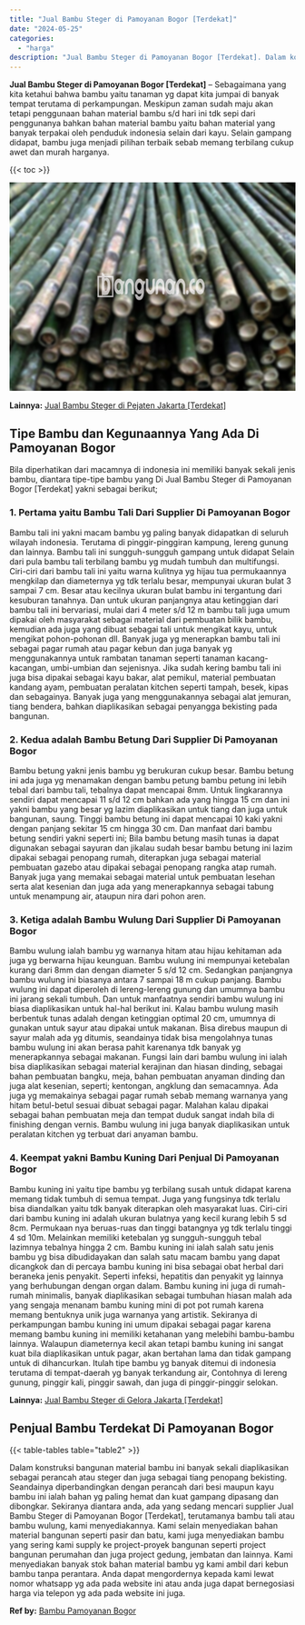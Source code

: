 ```yaml
---
title: "Jual Bambu Steger di Pamoyanan Bogor [Terdekat]"
date: "2024-05-25"
categories: 
  - "harga"
description: "Jual Bambu Steger di Pamoyanan Bogor [Terdekat]. Dalam konstruksi bangunan material bambu ini banyak sekali diaplikasikan sebagai perancah atau steger dan ju..."
---
```


**Jual Bambu Steger di Pamoyanan Bogor \[Terdekat\]** – Sebagaimana yang kita ketahui bahwa bambu yaitu tanaman yg dapat kita jumpai di banyak tempat terutama di perkampungan. Meskipun zaman sudah maju akan tetapi penggunaan bahan material bambu s/d hari ini tdk sepi dari penggunanya bahkan bahan material bambu yaitu bahan material yang banyak terpakai oleh penduduk indonesia selain dari kayu. Selain gampang didapat, bambu juga menjadi pilihan terbaik sebab memang terbilang cukup awet dan murah harganya.

{{< toc >}}

![Jual Bambu Steger di Pamoyanan Bogor [Terdekat]](/images/jual-bambu-tali-01.png)

**Lainnya:** [Jual Bambu Steger di Pejaten Jakarta \[Terdekat\]](https://bambu.bangunan.co/jual-bambu-steger-di-pejaten-jakarta-terdekat/)

## Tipe Bambu dan Kegunaannya Yang Ada Di Pamoyanan Bogor

Bila diperhatikan dari macamnya di indonesia ini memiliki banyak sekali jenis bambu, diantara tipe-tipe bambu yang Di Jual Bambu Steger di Pamoyanan Bogor \[Terdekat\] yakni sebagai berikut;

### 1\. Pertama yaitu Bambu Tali Dari Supplier Di Pamoyanan Bogor

Bambu tali ini yakni macam bambu yg paling banyak didapatkan di seluruh wilayah indonesia. Terutama di pinggir-pinggiran kampung, lereng gunung dan lainnya. Bambu tali ini sungguh-sungguh gampang untuk didapat Selain dari pula bambu tali terbilang bambu yg mudah tumbuh dan multifungsi. Ciri-ciri dari bambu tali ini yaitu warna kulitnya yg hijau tua permukaannya mengkilap dan diameternya yg tdk terlalu besar, mempunyai ukuran bulat 3 sampai 7 cm. Besar atau kecilnya ukuran bulat bambu ini tergantung dari kesuburan tanahnya. Dan untuk ukuran panjangnya atau ketinggian dari bambu tali ini bervariasi, mulai dari 4 meter s/d 12 m bambu tali juga umum dipakai oleh masyarakat sebagai material dari pembuatan bilik bambu, kemudian ada juga yang dibuat sebagai tali untuk mengikat kayu, untuk mengikat pohon-pohonan dll. Banyak juga yg menerapkan bambu tali ini sebagai pagar rumah atau pagar kebun dan juga banyak yg menggunakannya untuk rambatan tanaman seperti tanaman kacang-kacangan, umbi-umbian dan sejenisnya. Jika sudah kering bambu tali ini juga bisa dipakai sebagai kayu bakar, alat pemikul, material pembuatan kandang ayam, pembuatan peralatan kitchen seperti tampah, besek, kipas dan sebagainya. Banyak juga yang menggunakannya sebagai alat jemuran, tiang bendera, bahkan diaplikasikan sebagai penyangga bekisting pada bangunan.

### 2\. Kedua adalah Bambu Betung Dari Supplier Di Pamoyanan Bogor

Bambu betung yakni jenis bambu yg berukuran cukup besar. Bambu betung ini ada juga yg menamakan dengan bambu petung bambu petung ini lebih tebal dari bambu tali, tebalnya dapat mencapai 8mm. Untuk lingkarannya sendiri dapat mencapai 11 s/d 12 cm bahkan ada yang hingga 15 cm dan ini yakni bambu yang besar yg lazim diaplikasikan untuk tiang dan juga untuk bangunan, saung. Tinggi bambu betung ini dapat mencapai 10 kaki yakni dengan panjang sekitar 15 cm hingga 30 cm. Dan manfaat dari bambu betung sendiri yakni seperti ini; Bila bambu betung masih tunas ia dapat digunakan sebagai sayuran dan jikalau sudah besar bambu betung ini lazim dipakai sebagai penopang rumah, diterapkan juga sebagai material pembuatan gazebo atau dipakai sebagai penopang rangka atap rumah. Banyak juga yang memakai sebagai material untuk pembuatan lesehan serta alat kesenian dan juga ada yang menerapkannya sebagai tabung untuk menampung air, ataupun nira dari pohon aren.

### 3\. Ketiga adalah Bambu Wulung Dari Supplier Di Pamoyanan Bogor

Bambu wulung ialah bambu yg warnanya hitam atau hijau kehitaman ada juga yg berwarna hijau keunguan. Bambu wulung ini mempunyai ketebalan kurang dari 8mm dan dengan diameter 5 s/d 12 cm. Sedangkan panjangnya bambu wulung ini biasanya antara 7 sampai 18 m cukup panjang. Bambu wulung ini dapat diperoleh di lereng-lereng gunung dan umumnya bambu ini jarang sekali tumbuh. Dan untuk manfaatnya sendiri bambu wulung ini biasa diaplikasikan untuk hal-hal berikut ini. Kalau bambu wulung masih berbentuk tunas adalah dengan ketinggian optimal 20 cm, umumnya di gunakan untuk sayur atau dipakai untuk makanan. Bisa direbus maupun di sayur malah ada yg ditumis, seandainya tidak bisa mengolahnya tunas bambu wulung ini akan berasa pahit karenanya tdk banyak yg menerapkannya sebagai makanan. Fungsi lain dari bambu wulung ini ialah bisa diaplikasikan sebagai material kerajinan dan hiasan dinding, sebagai bahan pembuatan bangku, meja, bahan pembuatan anyaman dinding dan juga alat kesenian, seperti; kentongan, angklung dan semacamnya. Ada juga yg memakainya sebagai pagar rumah sebab memang warnanya yang hitam betul-betul sesuai dibuat sebagai pagar. Malahan kalau dipakai sebagai bahan pembuatan meja dan tempat duduk sangat indah bila di finishing dengan vernis. Bambu wulung ini juga banyak diaplikasikan untuk peralatan kitchen yg terbuat dari anyaman bambu.

### 4\. Keempat yakni Bambu Kuning Dari Penjual Di Pamoyanan Bogor

Bambu kuning ini yaitu tipe bambu yg terbilang susah untuk didapat karena memang tidak tumbuh di semua tempat. Juga yang fungsinya tdk terlalu bisa diandalkan yaitu tdk banyak diterapkan oleh masyarakat luas. Ciri-ciri dari bambu kuning ini adalah ukuran bulatnya yang kecil kurang lebih 5 sd 8cm. Permukaan nya beruas-ruas dan tinggi batangnya yg tdk terlalu tinggi 4 sd 10m. Melainkan memiliki ketebalan yg sungguh-sungguh tebal lazimnya tebalnya hingga 2 cm. Bambu kuning ini ialah salah satu jenis bambu yg bisa dibudidayakan dan salah satu macam bambu yang dapat dicangkok dan di percaya bambu kuning ini bisa sebagai obat herbal dari beraneka jenis penyakit. Seperti infeksi, hepatitis dan penyakit yg lainnya yang berhubungan dengan organ dalam. Bambu kuning ini juga di rumah-rumah minimalis, banyak diaplikasikan sebagai tumbuhan hiasan malah ada yang sengaja menanam bambu kuning mini di pot pot rumah karena memang bentuknya unik juga warnanya yang artistik. Sekiranya di perkampungan bambu kuning ini umum dipakai sebagai pagar karena memang bambu kuning ini memiliki ketahanan yang melebihi bambu-bambu lainnya. Walaupun diameternya kecil akan tetapi bambu kuning ini sangat kuat bila diaplikasikan untuk pagar, akan bertahan lama dan tidak gampang untuk di dihancurkan. Itulah tipe bambu yg banyak ditemui di indonesia terutama di tempat-daerah yg banyak terkandung air, Contohnya di lereng gunung, pinggir kali, pinggir sawah, dan juga di pinggir-pinggir selokan.

**Lainnya:** [Jual Bambu Steger di Gelora Jakarta \[Terdekat\]](https://bambu.bangunan.co/jual-bambu-steger-di-gelora-jakarta-terdekat/)

## Penjual Bambu Terdekat Di Pamoyanan Bogor

{{< table-tables table="table2" >}}

Dalam konstruksi bangunan material bambu ini banyak sekali diaplikasikan sebagai perancah atau steger dan juga sebagai tiang penopang bekisting. Seandainya diperbandingkan dengan perancah dari besi maupun kayu bambu ini ialah bahan yg paling hemat dan kuat gampang dipasang dan dibongkar. Sekiranya diantara anda, ada yang sedang mencari supplier Jual Bambu Steger di Pamoyanan Bogor \[Terdekat\], terutamanya bambu tali atau bambu wulung, kami menyediakannya. Kami selain menyediakan bahan material bangunan seperti pasir dan batu, kami juga menyediakan bambu yang sering kami supply ke project-proyek bangunan seperti project bangunan perumahan dan juga project gedung, jembatan dan lainnya. Kami menyediakan banyak stok bahan material bambu yg kami ambil dari kebun bambu tanpa perantara. Anda dapat mengordernya kepada kami lewat nomor whatsapp yg ada pada website ini atau anda juga dapat bernegosiasi harga via telepon yg ada pada website ini juga.

**Ref by:** [Bambu Pamoyanan Bogor](https://id.wikipedia.org/wiki/Bambu)
